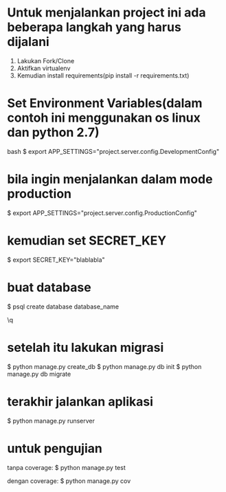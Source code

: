 
# Untuk menjalankan project ini ada beberapa langkah yang harus dijalani

1. Lakukan Fork/Clone
2. Aktifkan virtualenv
3. Kemudian install requirements(pip install -r requirements.txt)

# Set Environment Variables(dalam contoh ini menggunakan os linux dan python 2.7)

bash
$ export APP_SETTINGS="project.server.config.DevelopmentConfig"

# bila ingin menjalankan dalam mode production

$ export APP_SETTINGS="project.server.config.ProductionConfig"

# kemudian set SECRET_KEY

$ export SECRET_KEY="blablabla"

# buat database

$ psql
 create database database_name

\q



# setelah itu lakukan migrasi

$ python manage.py create_db
$ python manage.py db init
$ python manage.py db migrate

# terakhir jalankan aplikasi

$ python manage.py runserver


# untuk pengujian

tanpa coverage:
$ python manage.py test


dengan coverage:
$ python manage.py cov
